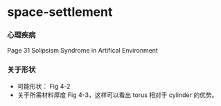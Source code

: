 # space-settlement



### 心理疾病

Page 31 Solipsism Syndrome in Artifical Environment

### 关于形状

* 可能形状： Fig 4-2
* 关于所需材料厚度 Fig 4-3，这样可以看出 torus 相对于 cylinder 的优势。